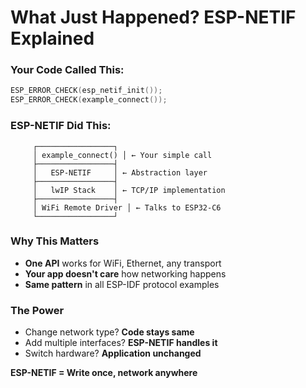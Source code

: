 # What Just Happened? ESP-NETIF Explained

<div class="grid grid-cols-2 gap-8">

<div>

### Your Code Called This:
```c
ESP_ERROR_CHECK(esp_netif_init());
ESP_ERROR_CHECK(example_connect());
```

### ESP-NETIF Did This:
```
     ┌─────────────────┐
     │ example_connect() │ ← Your simple call
     ├─────────────────┤
     │   ESP-NETIF     │ ← Abstraction layer
     ├─────────────────┤
     │   lwIP Stack    │ ← TCP/IP implementation
     ├─────────────────┤
     │ WiFi Remote Driver │ ← Talks to ESP32-C6
     └─────────────────┘
```

</div>

<div>

### Why This Matters
- **One API** works for WiFi, Ethernet, any transport
- **Your app doesn't care** how networking happens
- **Same pattern** in all ESP-IDF protocol examples

### The Power
- Change network type? **Code stays same**
- Add multiple interfaces? **ESP-NETIF handles it**
- Switch hardware? **Application unchanged**

**ESP-NETIF = Write once, network anywhere**

</div>

</div>